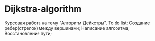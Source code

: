 # Dijkstra-algorithm
Курсовая работа на тему "Алгоритм Дейкстры".
To do list:
Создание ребер(стрелок) между вершинами;
Написание алгоритма;
Восстановление пути;

